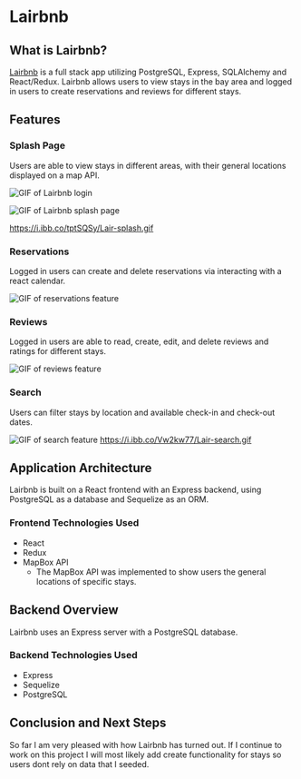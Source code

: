 # Lairbnb

## What is Lairbnb?

[Lairbnb](https://lairbnb-web-app.herokuapp.com) is a full stack app utilizing PostgreSQL, Express, SQLAlchemy and React/Redux. Lairbnb allows users to view stays in the bay area and logged in users to create reservations and reviews for different stays.

## Features

### Splash Page

Users are able to view stays in different areas, with their general locations displayed on a map API.

![GIF of Lairbnb login](https://i.ibb.co/xHHrgtQ/Lair-Login.gif)


![GIF of Lairbnb splash page](https://i.ibb.co/tptSQSy/Lair-splash.gif)

https://i.ibb.co/tptSQSy/Lair-splash.gif

### Reservations

Logged in users can create and delete reservations via interacting with a react calendar.

![GIF of reservations feature](https://i.ibb.co/XVMy1Lb/Lair-calendar.gif)

### Reviews

Logged in users are able to read, create, edit, and delete reviews and ratings for different stays.

![GIF of reviews feature](https://i.ibb.co/7rpJdLb/Lair-review.gif)

### Search

Users can filter stays by location and available check-in and check-out dates.

![GIF of search feature](https://i.ibb.co/Vw2kw77/Lair-search.gif)
https://i.ibb.co/Vw2kw77/Lair-search.gif

## Application Architecture

Lairbnb is built on a React frontend with an Express backend, using PostgreSQL as a database and Sequelize as an ORM.

### Frontend Technologies Used

- React 
- Redux
- MapBox API
   - The MapBox API was implemented to show users the general locations of specific stays.

## Backend Overview

Lairbnb uses an Express server with a PostgreSQL database.

### Backend Technologies Used

- Express
- Sequelize
- PostgreSQL

## Conclusion and Next Steps

So far I am very pleased with how Lairbnb has turned out. If I continue to work on this project I will most likely add create functionality for stays so users dont rely on data that I seeded.

